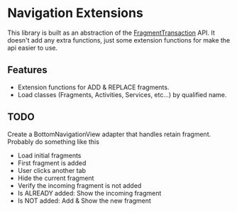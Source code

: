# Navigation Extensions

This library is built as an abstraction of the [FragmentTransaction](https://developer.android.com/reference/androidx/fragment/app/FragmentTransaction) API.
It doesn't add any extra functions, just some extension functions for make the api easier to use.

## Features
 - Extension functions for ADD & REPLACE fragments.
 - Load classes (Fragments, Activities, Services, etc...) by qualified name.

## TODO
Create a BottomNavigationView adapter that handles retain fragment. Probably do something like this
 - Load initial fragments
 - First fragment is added
 - User clicks another tab
 - Hide the current fragment
 - Verify the incoming fragment is not added
  - Is ALREADY added: Show the incoming fragment
  - Is NOT added: Add & Show the new fragment